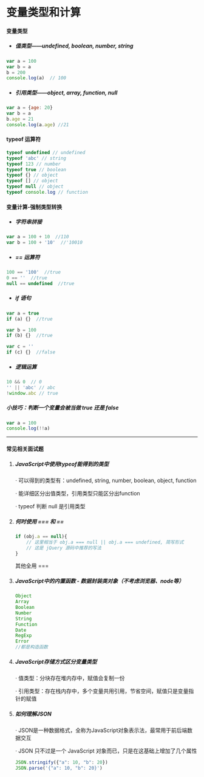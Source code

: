 # 变量类型和计算

#### 变量类型

- ##### 值类型——undefined, boolean, number, string

```javascript
var a = 100
var b = a
b = 200
console.log(a)  // 100
```

- ##### 引用类型——object, array, function, null

```javascript
var a = {age: 20}
var b = a
b.age = 21
console.log(a.age) //21
```



####  typeof 运算符

```javascript
typeof undefined // undefined
typeof 'abc' // string
typeof 123 // number
typeof true // boolean
typeof {} // object
typeof [] // object
typeof null // object
typeof console.log // function
```



####  变量计算-强制类型转换

- ##### 字符串拼接

```javascript
var a = 100 + 10  //110
var b = 100 + '10'  //'10010
```

- ##### == 运算符

```javascript
100 == '100'  //true
0 == ''  //true
null == undefined  //true
```

- ##### if 语句

```javascript
var a = true
if (a) {}  //true

var b = 100
if (b) {}  //true

var c = ''
if (c) {}  //false
```

- ##### 逻辑运算

```javascript
10 && 0  // 0 
'' || 'abc' // abc
!window.abc // true
```

##### 小技巧：判断一个变量会被当做 true 还是 false

```javascript
var a = 100
console.log(!!a)
```





------



#### 常见相关面试题

1. ##### JavaScript中使用typeof能得到的类型

   · 可以得到的类型有：undefined, string, number, boolean, object, function

   · 能详细区分出值类型，引用类型只能区分出function

   · typeof 判断 null 是引用类型

   

2. ##### 何时使用 === 和 ==

   ```javascript
   if (obj.a == null){
       // 这里相当于 obj.a === null || obj.a === undefined, 简写形式
       // 这是 jQuery 源码中推荐的写法
   }
   ```

   其他全用 ===

   

3. ##### JavaScript中的内置函数 - 数据封装类对象（不考虑浏览器、node等）

   ```javascript
   Object
   Array
   Boolean
   Number
   String
   Function
   Date
   RegExp
   Error
   //都是构造函数
   ```

   

4. ##### JavaScript存储方式区分变量类型

   · 值类型：分块存在堆内存中，赋值会复制一份

   · 引用类型：存在栈内存中，多个变量共用引用，节省空间，赋值只是变量指针的赋值

   

5. ##### 如何理解JSON

   · JSON是一种数据格式，全称为JavaScript对象表示法，最常用于前后端数据交互

   · JSON 只不过是一个 JavaScript 对象而已，只是在这基础上增加了几个属性

   ```javascript
   JSON.stringify({"a": 10, "b": 20})
   JSON.parse('{"a": 10, "b": 20}')
   ```